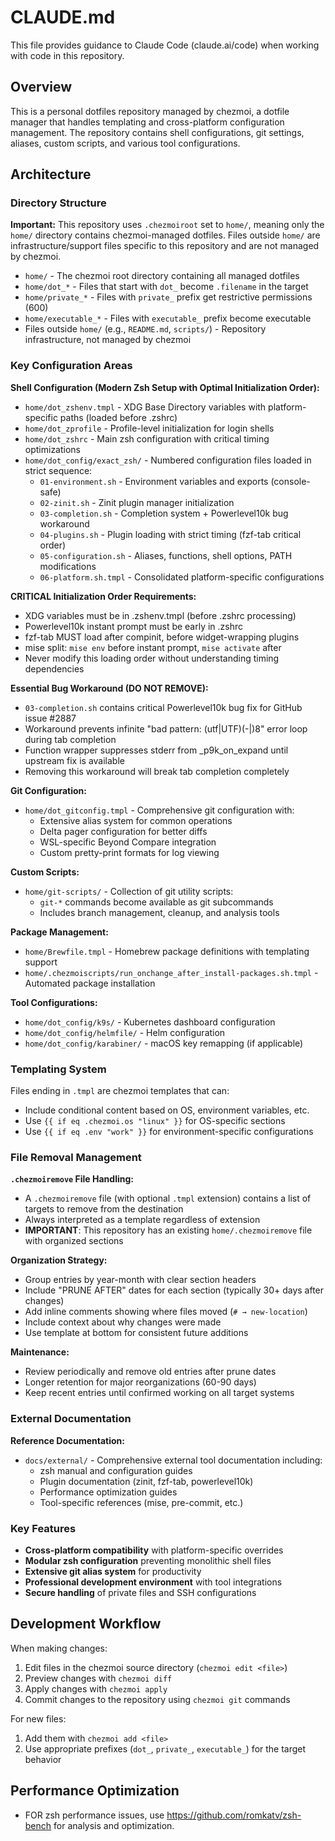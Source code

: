 # CLAUDE.md

This file provides guidance to Claude Code (claude.ai/code) when working with code in this
repository.

## Overview

This is a personal dotfiles repository managed by chezmoi, a dotfile manager that handles templating
and cross-platform configuration management. The repository contains shell configurations, git
settings, aliases, custom scripts, and various tool configurations.

## Architecture

### Directory Structure

**Important:** This repository uses `.chezmoiroot` set to `home/`, meaning only the `home/`
directory contains chezmoi-managed dotfiles. Files outside `home/` are infrastructure/support files
specific to this repository and are not managed by chezmoi.

- `home/` - The chezmoi root directory containing all managed dotfiles
- `home/dot_*` - Files that start with `dot_` become `.filename` in the target
- `home/private_*` - Files with `private_` prefix get restrictive permissions (600)
- `home/executable_*` - Files with `executable_` prefix become executable
- Files outside `home/` (e.g., `README.md`, `scripts/`) - Repository infrastructure, not managed by
  chezmoi

### Key Configuration Areas

**Shell Configuration (Modern Zsh Setup with Optimal Initialization Order):**

- `home/dot_zshenv.tmpl` - XDG Base Directory variables with platform-specific paths (loaded before .zshrc)
- `home/dot_zprofile` - Profile-level initialization for login shells
- `home/dot_zshrc` - Main zsh configuration with critical timing optimizations
- `home/dot_config/exact_zsh/` - Numbered configuration files loaded in strict sequence:
  - `01-environment.sh` - Environment variables and exports (console-safe)
  - `02-zinit.sh` - Zinit plugin manager initialization
  - `03-completion.sh` - Completion system + Powerlevel10k bug workaround
  - `04-plugins.sh` - Plugin loading with strict timing (fzf-tab critical order)
  - `05-configuration.sh` - Aliases, functions, shell options, PATH modifications
  - `06-platform.sh.tmpl` - Consolidated platform-specific configurations

**CRITICAL Initialization Order Requirements:**

- XDG variables must be in .zshenv.tmpl (before .zshrc processing)
- Powerlevel10k instant prompt must be early in .zshrc
- fzf-tab MUST load after compinit, before widget-wrapping plugins
- mise split: `mise env` before instant prompt, `mise activate` after
- Never modify this loading order without understanding timing dependencies

**Essential Bug Workaround (DO NOT REMOVE):**

- `03-completion.sh` contains critical Powerlevel10k bug fix for GitHub issue #2887
- Workaround prevents infinite "bad pattern: (utf|UTF)(-|)8" error loop during tab completion
- Function wrapper suppresses stderr from _p9k_on_expand until upstream fix is available
- Removing this workaround will break tab completion completely

**Git Configuration:**

- `home/dot_gitconfig.tmpl` - Comprehensive git configuration with:
  - Extensive alias system for common operations
  - Delta pager configuration for better diffs
  - WSL-specific Beyond Compare integration
  - Custom pretty-print formats for log viewing

**Custom Scripts:**

- `home/git-scripts/` - Collection of git utility scripts:
  - `git-*` commands become available as git subcommands
  - Includes branch management, cleanup, and analysis tools

**Package Management:**

- `home/Brewfile.tmpl` - Homebrew package definitions with templating support
- `home/.chezmoiscripts/run_onchange_after_install-packages.sh.tmpl` - Automated package installation

**Tool Configurations:**

- `home/dot_config/k9s/` - Kubernetes dashboard configuration
- `home/dot_config/helmfile/` - Helm configuration
- `home/dot_config/karabiner/` - macOS key remapping (if applicable)

### Templating System

Files ending in `.tmpl` are chezmoi templates that can:

- Include conditional content based on OS, environment variables, etc.
- Use `{{ if eq .chezmoi.os "linux" }}` for OS-specific sections
- Use `{{ if eq .env "work" }}` for environment-specific configurations

### File Removal Management

**`.chezmoiremove` File Handling:**

- A `.chezmoiremove` file (with optional `.tmpl` extension) contains a list of targets to remove
  from the destination
- Always interpreted as a template regardless of extension
- **IMPORTANT**: This repository has an existing `home/.chezmoiremove` file with organized sections

**Organization Strategy:**

- Group entries by year-month with clear section headers
- Include "PRUNE AFTER" dates for each section (typically 30+ days after changes)
- Add inline comments showing where files moved (`# → new-location`)
- Include context about why changes were made
- Use template at bottom for consistent future additions

**Maintenance:**

- Review periodically and remove old entries after prune dates
- Longer retention for major reorganizations (60-90 days)
- Keep recent entries until confirmed working on all target systems

### External Documentation

**Reference Documentation:**

- `docs/external/` - Comprehensive external tool documentation including:
  - zsh manual and configuration guides
  - Plugin documentation (zinit, fzf-tab, powerlevel10k)
  - Performance optimization guides
  - Tool-specific references (mise, pre-commit, etc.)

### Key Features

- **Cross-platform compatibility** with platform-specific overrides
- **Modular zsh configuration** preventing monolithic shell files
- **Extensive git alias system** for productivity
- **Professional development environment** with tool integrations
- **Secure handling** of private files and SSH configurations

## Development Workflow

When making changes:

1. Edit files in the chezmoi source directory (`chezmoi edit <file>`)
2. Preview changes with `chezmoi diff`
3. Apply changes with `chezmoi apply`
4. Commit changes to the repository using `chezmoi git` commands

For new files:

1. Add them with `chezmoi add <file>`
2. Use appropriate prefixes (`dot_`, `private_`, `executable_`) for the target behavior

## Performance Optimization

- FOR zsh performance issues, use <https://github.com/romkatv/zsh-bench> for analysis and
  optimization.
